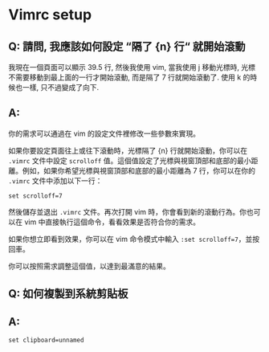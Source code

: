 # Vimrc setup

## Q: 請問, 我應該如何設定 “隔了 {n} 行“ 就開始滾動

我現在一個頁面可以顯示 39.5 行, 然後我使用 vim, 當我使用 j 移動光標時, 光標不需要移動到最上面的一行才開始滾動, 而是隔了 7 行就開始滾動了. 使用 k 的時候也一樣, 只不過變成了向下.

## A:

你的需求可以通過在 vim 的設定文件裡修改一些參數來實現。

如果你要設定頁面往上或往下滾動時，光標隔了 {n} 行就開始滾動，你可以在 `.vimrc` 文件中設定 `scrolloff` 值。這個值設定了光標與視窗頂部和底部的最小距離。例如，如果你希望光標與視窗頂部和底部的最小距離為 7 行，你可以在你的 `.vimrc` 文件中添加以下一行：

```vimrc
set scrolloff=7
```

然後儲存並退出 `.vimrc` 文件。再次打開 vim 時，你會看到新的滾動行為。你也可以在 vim 中直接執行這個命令，看看效果是否符合你的需求。

如果你想立即看到效果，你可以在 vim 命令模式中輸入 `:set scrolloff=7`，並按回車。

你可以按照需求調整這個值，以達到最滿意的結果。

## Q: 如何複製到系統剪貼板

## A: 

```vimrc
set clipboard=unnamed
```